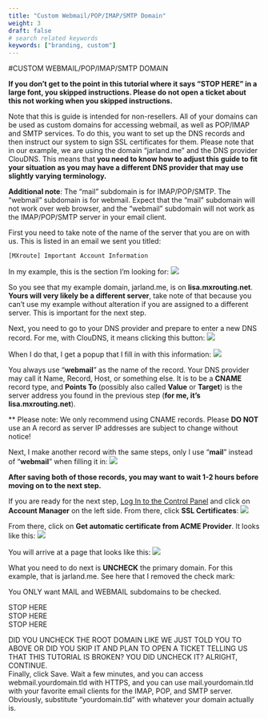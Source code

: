 ```yaml
---
title: "Custom Webmail/POP/IMAP/SMTP Domain"
weight: 3
draft: false
# search related keywords
keywords: ["branding, custom"]
---
```


#CUSTOM WEBMAIL/POP/IMAP/SMTP DOMAIN

**If you don’t get to the point in this tutorial where it says “STOP HERE” in a large font, you skipped instructions. Please do not open a ticket about this not working when you skipped instructions.**

Note that this is guide is intended for non-resellers. All of your domains can be used as custom domains for accessing webmail, as well as POP/IMAP and SMTP services. To do this, you want to set up the DNS records and then instruct our system to sign SSL certificates for them. Please note that in our example, we are using the domain “jarland.me” and the DNS provider ClouDNS. This means that **you need to know how to adjust this guide to fit your situation as you may have a different DNS provider that may use slightly varying terminology.**

**Additional note**: The “mail” subdomain is for IMAP/POP/SMTP. The “webmail” subdomain is for webmail. Expect that the “mail” subdomain will not work over web browser, and the “webmail” subdomain will not work as the IMAP/POP/SMTP server in your email client.

First you need to take note of the name of the server that you are on with us. This is listed in an email we sent you titled:

`[MXroute] Important Account Information`

In my example, this is the section I’m looking for:
![](https://mxrouteprod.b-cdn.net/wp-content/uploads/2021/05/Screen-Shot-at-August-24th-2019-9.53.51-pm.png)

So you see that my example domain, jarland.me, is on **lisa.mxrouting.net**. **Yours will very likely be a different server**, take note of that because you can’t use my example without alteration if you are assigned to a different server. This is important for the next step.

Next, you need to go to your DNS provider and prepare to enter a new DNS record. For me, with ClouDNS, it means clicking this button:
![](https://mxrouteprod.b-cdn.net/wp-content/uploads/2021/05/Screen-Shot-at-August-24th-2019-6.52.26-pm-1.png)

When I do that, I get a popup that I fill in with this information:
![](https://mxrouteprod.b-cdn.net/wp-content/uploads/2021/05/Screen-Shot-at-August-24th-2019-9.36.56-pm.png)

You always use “**webmail**” as the name of the record. Your DNS provider may call it Name, Record, Host, or something else. It is to be a **CNAME** record type, and **Points To** (possibly also called **Value** or **Target**) is the server address you found in the previous step (**for me, it’s lisa.mxrouting.net**).

** Please note:  We only recommend using CNAME records.  Please **DO NOT** use an A record as server IP addresses are subject to change without notice!

Next, I make another record with the same steps, only I use “**mail**” instead of “**webmail**” when filling it in:
![](https://mxrouteprod.b-cdn.net/wp-content/uploads/2021/05/Screen-Shot-at-August-24th-2019-9.37.19-pm.png)

**After saving both of those records, you may want to wait 1-2 hours before moving on to the next step.**

If you are ready for the next step, [Log In to the Control Panel](https://mxroutehelp.com/index.php/2019/08/24/log-in-to-control-panel/) and click on **Account Manager** on the left side. From there, click **SSL Certificates**:
![](https://mxrouteprod.b-cdn.net/wp-content/uploads/2021/05/Screen-Shot-at-August-24th-2019-9.37.33-pm.png)

From there, click on **Get automatic certificate from ACME Provider**. It looks like this:
![](https://mxrouteprod.b-cdn.net/wp-content/uploads/2021/05/Screen-Shot-at-August-24th-2019-9.37.48-pm.png)

You will arrive at a page that looks like this:
![](https://mxrouteprod.b-cdn.net/wp-content/uploads/2021/05/Screen-Shot-at-August-24th-2019-9.45.54-pm.png)

What you need to do next is **UNCHECK** the primary domain. For this example, that is jarland.me. See here that I removed the check mark:


You ONLY want MAIL and WEBMAIL subdomains to be checked.

STOP HERE  
STOP HERE  
STOP HERE

DID YOU UNCHECK THE ROOT DOMAIN LIKE WE JUST TOLD YOU TO ABOVE OR DID YOU SKIP IT AND PLAN TO OPEN A TICKET TELLING US THAT THIS TUTORIAL IS BROKEN? YOU DID UNCHECK IT? ALRIGHT, CONTINUE.  
Finally, click Save. Wait a few minutes, and you can access webmail.yourdomain.tld with HTTPS, and you can use mail.yourdomain.tld with your favorite email clients for the IMAP, POP, and SMTP server. Obviously, substitute “yourdomain.tld” with whatever your domain actually is.


